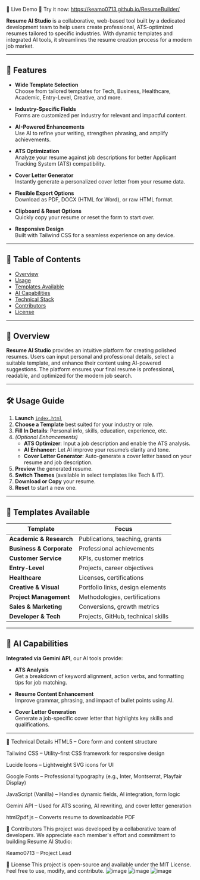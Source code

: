 📌 Live Demo
🎯 Try it now: https://keamo0713.github.io/ResumeBuilder/

**Resume AI Studio** is a collaborative, web-based tool built by a dedicated development team to help users create professional, ATS-optimized resumes tailored to specific industries. With dynamic templates and integrated AI tools, it streamlines the resume creation process for a modern job market.

---

## 🚀 Features

- **Wide Template Selection**  
  Choose from tailored templates for Tech, Business, Healthcare, Academic, Entry-Level, Creative, and more.

- **Industry-Specific Fields**  
  Forms are customized per industry for relevant and impactful content.

- **AI-Powered Enhancements**  
  Use AI to refine your writing, strengthen phrasing, and amplify achievements.

- **ATS Optimization**  
  Analyze your resume against job descriptions for better Applicant Tracking System (ATS) compatibility.

- **Cover Letter Generator**  
  Instantly generate a personalized cover letter from your resume data.

- **Flexible Export Options**  
  Download as PDF, DOCX (HTML for Word), or raw HTML format.

- **Clipboard & Reset Options**  
  Quickly copy your resume or reset the form to start over.

- **Responsive Design**  
  Built with Tailwind CSS for a seamless experience on any device.

---

## 🧭 Table of Contents

- [Overview](#-overview)  
- [Usage](#-usage-guide)  
- [Templates Available](#-templates-available)  
- [AI Capabilities](#-ai-capabilities)  
- [Technical Stack](#-technical-details)  
- [Contributors](#-contributors)  
- [License](#-license)

---

## 📝 Overview

**Resume AI Studio** provides an intuitive platform for creating polished resumes. Users can input personal and professional details, select a suitable template, and enhance their content using AI-powered suggestions. The platform ensures your final resume is professional, readable, and optimized for the modern job search.

---

## 🛠️ Usage Guide

1. **Launch** [`index.html`](https://keamo0713.github.io/ResumeBuilder/)
2. **Choose a Template** best suited for your industry or role.
3. **Fill In Details**: Personal info, skills, education, experience, etc.
4. *(Optional Enhancements)*  
   - **ATS Optimizer**: Input a job description and enable the ATS analysis.  
   - **AI Enhancer**: Let AI improve your resume’s clarity and tone.  
   - **Cover Letter Generator**: Auto-generate a cover letter based on your resume and job description.
5. **Preview** the generated resume.
6. **Switch Themes** (available in select templates like Tech & IT).
7. **Download or Copy** your resume.
8. **Reset** to start a new one.

---

## 🧩 Templates Available

| Template | Focus |
|----------|-------|
| **Academic & Research** | Publications, teaching, grants |
| **Business & Corporate** | Professional achievements |
| **Customer Service** | KPIs, customer metrics |
| **Entry-Level** | Projects, career objectives |
| **Healthcare** | Licenses, certifications |
| **Creative & Visual** | Portfolio links, design elements |
| **Project Management** | Methodologies, certifications |
| **Sales & Marketing** | Conversions, growth metrics |
| **Developer & Tech** | Projects, GitHub, technical skills |

---

## 🤖 AI Capabilities

**Integrated via Gemini API**, our AI tools provide:

- **ATS Analysis**  
  Get a breakdown of keyword alignment, action verbs, and formatting tips for job matching.

- **Resume Content Enhancement**  
  Improve grammar, phrasing, and impact of bullet points using AI.

- **Cover Letter Generation**  
  Generate a job-specific cover letter that highlights key skills and qualifications.

---


🧪 Technical Details
HTML5 – Core form and content structure

Tailwind CSS – Utility-first CSS framework for responsive design

Lucide Icons – Lightweight SVG icons for UI

Google Fonts – Professional typography (e.g., Inter, Montserrat, Playfair Display)

JavaScript (Vanilla) – Handles dynamic fields, AI integration, form logic

Gemini API – Used for ATS scoring, AI rewriting, and cover letter generation

html2pdf.js – Converts resume to downloadable PDF

👥 Contributors
This project was developed by a collaborative team of developers.
We appreciate each member's effort and commitment to building Resume AI Studio:

Keamo0713 – Project Lead 


📄 License
This project is open-source and available under the MIT License.
Feel free to use, modify, and contribute.
![image](https://github.com/user-attachments/assets/0c6cf1ad-1eaf-41dd-870f-4b583fee8b42)
![image](https://github.com/user-attachments/assets/6813c590-3927-4f92-8374-4f1554c737d9)
![image](https://github.com/user-attachments/assets/4d1a4b2e-e0c1-4ee0-9f47-192c66883a5a)

